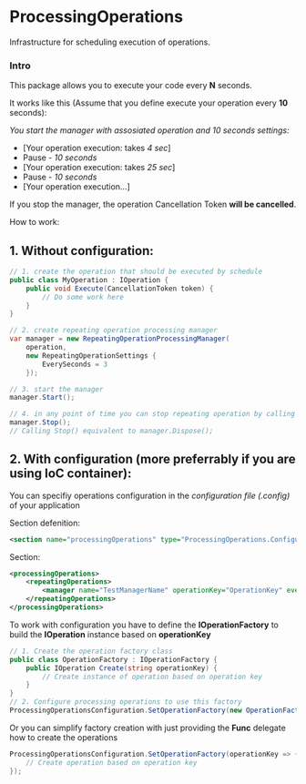 # ProcessingOperations
Infrastructure for scheduling execution of operations.
### Intro

This package allows you to execute your code every **N** seconds.

It works like this (Assume that you define execute your operation every **10** seconds):

*You start the manager with assosiated operation and 10 seconds settings:*

* [Your operation execution: takes *4 sec*]
* Pause - *10 seconds*
* [Your operation execution: takes *25 sec*]
* Pause - *10 seconds*
* [Your operation execution...]

If you stop the manager, the operation Cancellation Token **will be cancelled**.

How to work:

## 1. Without configuration:
```c#
// 1. create the operation that should be executed by schedule
public class MyOperation : IOperation {
    public void Execute(CancellationToken token) {
        // Do some work here
    }
}

// 2. create repeating operation processing manager
var manager = new RepeatingOperationProcessingManager(
    operation,
    new RepeatingOperationSettings {
        EverySeconds = 3
    });

// 3. start the manager
manager.Start();

// 4. in any point of time you can stop repeating operation by calling
manager.Stop();
// Calling Stop() equivalent to manager.Dispose();
```

## 2. With configuration (more preferrably if you are using IoC container):

You can specifiy operations configuration in the *configuration file (.config)* of your application

Section defenition:
```xml
<section name="processingOperations" type="ProcessingOperations.Configuration.ProcessingOperationsSection, ProcessingOperations" />
```
Section:
```xml
<processingOperations>
    <repeatingOperations>
        <manager name="TestManagerName" operationKey="OperationKey" everySeconds="3"/>
    </repeatingOperations>
</processingOperations>
```

To work with configuration you have to define the **IOperationFactory** to build the **IOperation** instance based on **operationKey**
```c#
// 1. Create the operation factory class
public class OperationFactory : IOperationFactory {
    public IOperation Create(string operationKey) {
        // Create instance of operation based on operation key
    }
}
// 2. Configure processing operations to use this factory
ProcessingOperationsConfiguration.SetOperationFactory(new OperationFactory());
```
Or you can simplify factory creation with just providing the **Func** delegate how to create the operations
```c#
ProcessingOperationsConfiguration.SetOperationFactory(operationKey => {
    // Create operation based on operation key
});
```

